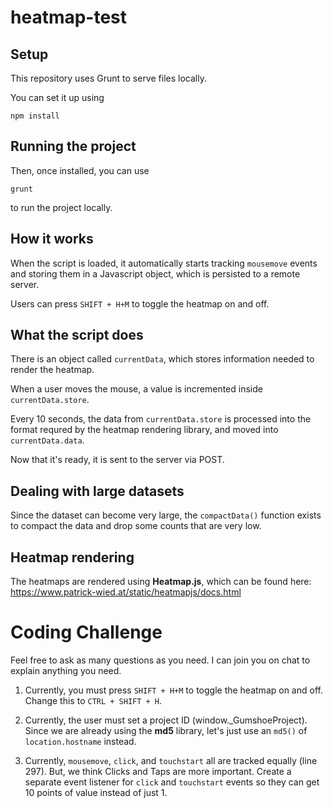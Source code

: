 # heatmap-test

## Setup

This repository uses Grunt to serve files locally. 

You can set it up using

```
npm install
```

## Running the project

Then, once installed, you can use

```
grunt
```

to run the project locally.

## How it works

When the script is loaded, it automatically starts tracking `mousemove` events and storing them in a Javascript object, which is persisted to a remote server.

Users can press `SHIFT + H+M` to toggle the heatmap on and off.


## What the script does

There is an object called `currentData`, which stores information needed to render the heatmap.

When a user moves the mouse, a value is incremented inside `currentData.store`.

Every 10 seconds, the data from `currentData.store` is processed into the format requred by the heatmap rendering library, and moved into `currentData.data`.

Now that it's ready, it is sent to the server via POST.


## Dealing with large datasets

Since the dataset can become very large, the `compactData()` function exists to compact the data and drop some counts that are very low.

## Heatmap rendering

The heatmaps are rendered using **Heatmap.js**, which can be found here: https://www.patrick-wied.at/static/heatmapjs/docs.html

# Coding Challenge

Feel free to ask as many questions as you need. I can join you on chat to explain anything you need.


1. Currently, you must press `SHIFT + H+M` to toggle the heatmap on and off. Change this to  `CTRL + SHIFT + H`.

2. Currently, the user must set a project ID (window._GumshoeProject). Since we are already using the **md5** library, let's just use an `md5()` of `location.hostname` instead.

3. Currently, `mousemove`, `click`, and `touchstart` all are tracked equally (line 297). But, we think Clicks and Taps are more important. Create a separate event listener for `click` and `touchstart` events so they can get 10 points of value instead of just 1.
